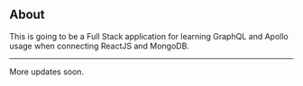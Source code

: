 ## About

This is going to be a Full Stack application for learning GraphQL and Apollo usage when connecting ReactJS and MongoDB.

---

More updates soon.